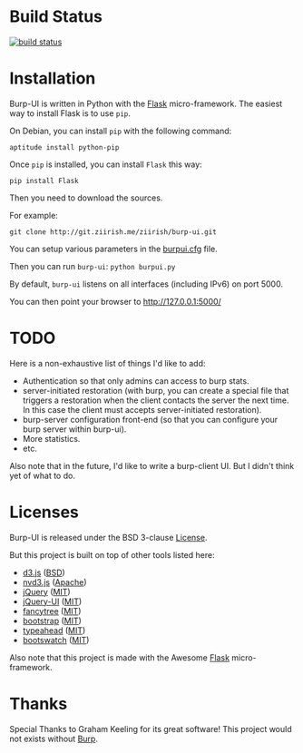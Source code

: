# Build Status

[![build status](http://ci.ziirish.me/projects/1/status.png?ref=master)](http://ci.ziirish.me/projects/1?ref=master)

# Installation

Burp-UI is written in Python with the [Flask](http://flask.pocoo.org/) micro-framework.
The easiest way to install Flask is to use ```pip```.

On Debian, you can install ```pip``` with the following command:

```
aptitude install python-pip
```

Once ```pip``` is installed, you can install ```Flask``` this way:

```
pip install Flask
```

Then you need to download the sources.

For example:

```
git clone http://git.ziirish.me/ziirish/burp-ui.git
```

You can setup various parameters in the [burpui.cfg](burpui.cfg) file.

Then you can run ```burp-ui```: ```python burpui.py```

By default, ```burp-ui``` listens on all interfaces (including IPv6) on port 5000.

You can then point your browser to http://127.0.0.1:5000/

# TODO

Here is a non-exhaustive list of things I'd like to add:

* Authentication so that only admins can access to burp stats.
* server-initiated restoration (with burp, you can create a special file that triggers
a restoration when the client contacts the server the next time. In this case the
client must accepts server-initiated restoration).
* burp-server configuration front-end (so that you can configure your burp server
within burp-ui).
* More statistics.
* etc.

Also note that in the future, I'd like to write a burp-client UI.
But I didn't think yet of what to do.

# Licenses

Burp-UI is released under the BSD 3-clause [License](LICENSE).

But this project is built on top of other tools listed here:

- [d3.js](http://d3js.org/) ([BSD](static/d3/LICENSE))
- [nvd3.js](http://nvd3.org/) ([Apache](static/nvd3/LICENSE.md))
- [jQuery](http://jquery.com/) ([MIT](static/jquery/MIT-LICENSE.txt))
- [jQuery-UI](http://jqueryui.com/) ([MIT](static/jquery-ui/MIT-LICENSE.txt))
- [fancytree](https://github.com/mar10/fancytree) ([MIT](static/fancytree/MIT-LICENSE.txt))
- [bootstrap](http://getbootstrap.com/) ([MIT](static/bootstrap/LICENSE))
- [typeahead](http://twitter.github.io/typeahead.js/) ([MIT](static/typeahead/LICENSE))
- [bootswatch](http://bootswatch.com/) ([MIT](static/bootstrap/bootswatch.LICENSE))

Also note that this project is made with the Awesome [Flask](http://flask.pocoo.org/) micro-framework.

# Thanks

Special Thanks to Graham Keeling for its great software! This project would not
exists without [Burp](http://burp.grke.org/).
